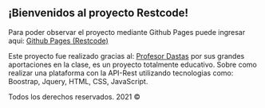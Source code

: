 ## ¡Bienvenidos al proyecto Restcode!

Para poder observar el proyecto mediante Github Pages puede ingresar aqui: [Github Pages (Restcode)](https://juanchristopher001.github.io/Restcode-Proyect/) 

Este proyecto fue realizado gracias al: [Profesor Dastas](https://github.com/prof-dastas) por sus grandes aportaciones en la clase, es un proyecto totalmente educativo. Sobre como realizar una plataforma con la API-Rest utilizando tecnologias como: Boostrap, Jquery, HTML, CSS, JavaScript.

Todos los derechos reservados. 2021 © 
